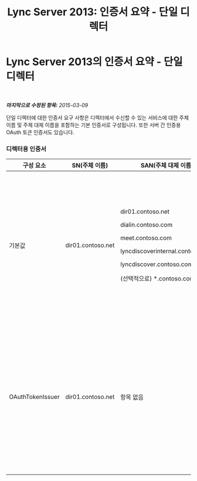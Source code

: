 ﻿---
title: 'Lync Server 2013: 인증서 요약 - 단일 디렉터'
TOCTitle: 인증서 요약 - 단일 디렉터
ms:assetid: 1b769a76-cbf3-46e9-a955-f6cde5faff93
ms:mtpsurl: https://technet.microsoft.com/ko-kr/library/JJ204720(v=OCS.15)
ms:contentKeyID: 49302964
ms.date: 08/10/2015
mtps_version: v=OCS.15
ms.translationtype: HT
---

# Lync Server 2013의 인증서 요약 - 단일 디렉터

 

_**마지막으로 수정된 항목:** 2015-03-09_

단일 디렉터에 대한 인증서 요구 사항은 디렉터에서 수신할 수 있는 서비스에 대한 주체 이름 및 주체 대체 이름을 포함하는 기본 인증서로 구성됩니다. 또한 서버 간 인증용 OAuth 토큰 인증서도 있습니다.

### 디렉터용 인증서

<table>
<colgroup>
<col style="width: 25%" />
<col style="width: 25%" />
<col style="width: 25%" />
<col style="width: 25%" />
</colgroup>
<thead>
<tr class="header">
<th>구성 요소</th>
<th>SN(주체 이름)</th>
<th>SAN(주체 대체 이름)</th>
<th>설명</th>
</tr>
</thead>
<tbody>
<tr class="odd">
<td><p>기본값</p></td>
<td><p>dir01.contoso.net</p></td>
<td><p>dir01.contoso.net</p>
<p>dialin.contoso.com</p>
<p>meet.contoso.com</p>
<p>lyncdiscoverinternal.contoso.com</p>
<p>lyncdiscover.contoso.com</p>
<p>(선택적으로) *.contoso.com</p></td>
<td><p>디렉터 인증서는 내부에서 관리되는 CA(인증 기관) 또는 공용 CA에서 요청될 수 있습니다.</p>
<p>디렉터는 경계에 있는 역방향 프록시 또는 에지 서버의 요청에 응답합니다. 내부 클라이언트는 디렉터를 사용하지 않습니다.</p>
<p>또는 단순 URL에 대한 와일드카드 항목</p></td>
</tr>
<tr class="even">
<td><p>OAuthTokenIssuer</p></td>
<td><p>dir01.contoso.net</p></td>
<td><p>항목 없음</p></td>
<td><div class="alert">

> [!IMPORTANT]
> 최소 키 길이는 1024이지만 최소 권장 키 길이가 2048비트라는 경고가 표시될 수 있습니다.


</div>
<p>OAuthTokenIssuer 인증서는 대규모 환경에서 서버 인증 목적을 위한 단일 목적 인증서이며 내부 CA 또는 공용 CA에서 요청될 수 있습니다. 필수 인증서입니다.</p>
<p></p></td>
</tr>
</tbody>
</table>


